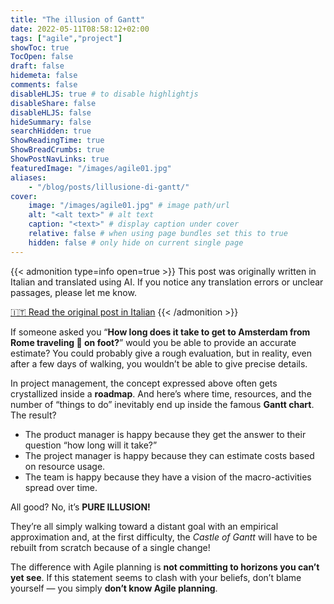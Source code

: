 ```yaml
---
title: "The illusion of Gantt"
date: 2022-05-11T08:58:12+02:00
tags: ["agile","project"]
showToc: true
TocOpen: false
draft: false
hidemeta: false
comments: false
disableHLJS: true # to disable highlightjs
disableShare: false
disableHLJS: false
hideSummary: false
searchHidden: true
ShowReadingTime: true
ShowBreadCrumbs: true
ShowPostNavLinks: true
featuredImage: "/images/agile01.jpg"
aliases:
    - "/blog/posts/lillusione-di-gantt/"
cover:
    image: "/images/agile01.jpg" # image path/url
    alt: "<alt text>" # alt text
    caption: "<text>" # display caption under cover
    relative: false # when using page bundles set this to true
    hidden: false # only hide on current single page
---
```

{{< admonition type=info open=true >}}
This post was originally written in Italian and translated using AI. If you notice any translation errors or unclear passages, please let me know.

[🇮🇹 Read the original post in Italian](/lillusione-di-gantt/)
{{< /admonition >}}



If someone asked you “**How long does it take to get to Amsterdam from Rome traveling 🚶 on foot?**” would you be able to provide an accurate estimate? You could probably give a rough evaluation, but in reality, even after a few days of walking, you wouldn’t be able to give precise details.

In project management, the concept expressed above often gets crystallized inside a **roadmap**. And here’s where time, resources, and the number of “things to do” inevitably end up inside the famous **Gantt chart**. The result?

* The product manager is happy because they get the answer to their question “how long will it take?”
* The project manager is happy because they can estimate costs based on resource usage.
* The team is happy because they have a vision of the macro-activities spread over time.

All good? No, it’s **PURE ILLUSION!**

They’re all simply walking toward a distant goal with an empirical approximation and, at the first difficulty, the *Castle of Gantt* will have to be rebuilt from scratch because of a single change!

The difference with Agile planning is **not committing to horizons you can’t yet see**. If this statement seems to clash with your beliefs, don’t blame yourself — you simply **don’t know Agile planning**.
